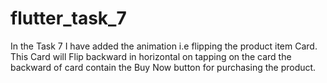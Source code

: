 # flutter_task_7

In the Task 7 I have added the animation i.e flipping the product item Card.
This Card will Flip backward in horizontal on tapping on the card the backward of card contain the Buy Now button for purchasing the product.

